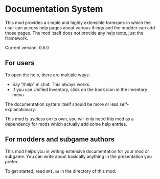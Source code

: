# Documentation System
This mod provides a simple and highly extensible formspec in which the user
can access help pages about various things and the modder can add those pages.
The mod itself does not provide any help texts, just the framework.

Current version: 0.5.0

## For users
To open the help, there are multiple ways:

- Say “/help” in chat. This always works.
- If you use Unified Inventory, click on the book icon in the inventory menu

The documentation system itself should be more or less self-explanationary.

This mod is useless on its own, you will only need this mod as a dependency
for mods which actually add some help entries.

## For modders and subgame authors
This mod helps you in writing extensive documentation for your mod or subgame.
You can write about basically anything in the presentation you prefer.

To get started, read `API.md` in the directory of this mod.
